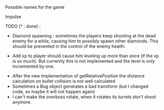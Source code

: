 

Possible names for the game

Impulse


TODO (* : done) : 

* Diamond spawning : sometimes the players keep shooting at the dead enemy for a while, causing him to possibly spawn other diamonds. This should 
  be prevented in the control of the enemy health.

* Add xp to player should cause him leveling up more than once (if the xp is so much). But currently this is not implemented and the level is only
  incremented by one.

- After the new Implementation of getRelativePosition the distance calculation on bullet collision is not well calculated
- Sometimes a Bug object generates a bad transform (but I changed code, so maybe it will not happen again)
- I can't make the overboss rotate, when it rotates its turrets don't shoot anymore.

